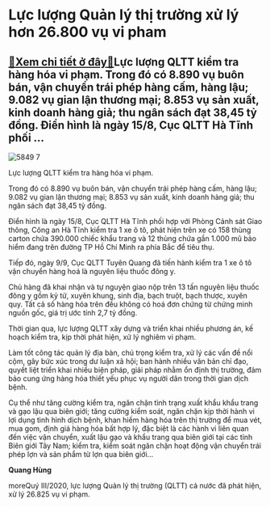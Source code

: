 Lực lượng Quản lý thị trường xử lý hơn 26.800 vụ vi pham
========================================================

[:gift:Xem chi tiết ở đây:gift:](https://hddtvn.com/luc-luong-quan-ly-thi-truong-xu-ly-hon-26-800-vu-vi-pham/)Lực lượng QLTT kiểm tra hàng hóa vi phạm. Trong đó có 8.890 vụ buôn bán, vận chuyển trái phép hàng cấm, hàng lậu; 9.082 vụ gian lận thương mại; 8.853 vụ sản xuất, kinh doanh hàng giả; thu ngân sách đạt 38,45 tỷ đồng. Điển hình là ngày 15/8, Cục QLTT Hà Tĩnh phối …
------------------------------------------------------------------------------------------------------------------------------------------------------------------------------------------------------------------------------------------------------------------------





![5849 7](https://hddtvn.com/wp-content/uploads/2021/01/5849_7.jpg "Lực lượng QLTT kiểm tra hàng hóa vi phạm.")


Lực lượng QLTT kiểm tra hàng hóa vi phạm.



Trong đó có 8.890 vụ buôn bán, vận chuyển trái phép hàng cấm, hàng lậu; 9.082 vụ gian lận thương mại; 8.853 vụ sản xuất, kinh doanh hàng giả; thu ngân sách đạt 38,45 tỷ đồng.


Điển hình là ngày 15/8, Cục QLTT Hà Tĩnh phối hợp với Phòng Cảnh sát Giao thông, Công an Hà Tĩnh kiểm tra 1 xe ô tô, phát hiện trên xe có 158 thùng carton chứa 390.000 chiếc khẩu trang và 12 thùng chứa gần 1.000 mũ bảo hiểm đang trên đường TP Hồ Chí Minh ra phía Bắc để tiêu thụ.


Tiếp đó, ngày 9/9, Cục QLTT Tuyên Quang đã tiến hành kiểm tra 1 xe ô tô vận chuyển hàng hoá là nguyên liệu thuốc đông y.


Chủ hàng đã khai nhận và tự nguyện giao nộp trên 13 tấn nguyên liệu thuốc đông y gồm kỷ tử, xuyên khung, sinh địa, bạch truột, bạch thược, xuyên quy. Tất cả số hàng hóa trên đều không có hoá đơn chứng từ chứng minh nguồn gốc, giá trị ước tính 2,7 tỷ đồng.


Thời gian qua, lực lượng QLTT xây dựng và triển khai nhiều phương án, kế hoạch kiểm tra, kịp thời phát hiện, xử lý nghiêm vi phạm.


Làm tốt công tác quản lý địa bàn, chú trọng kiểm tra, xử lý các vấn đề nổi cộm, gây bức xúc trong dư luận xã hội; ban hành nhiều văn bản chỉ đạo, quyết liệt triển khai nhiều biện pháp, giải pháp nhằm ổn định thị trường, đảm bảo cung ứng hàng hóa thiết yếu phục vụ người dân trong thời gian dịch bệnh.


Cụ thể như tăng cường kiểm tra, ngăn chặn tình trạng xuất khẩu khẩu trang và gạo lậu qua biên giới; tăng cường kiểm soát, ngăn chặn kịp thời hành vi lợi dụng tình hình dịch bệnh, khan hiếm hàng hóa trên thị trường để mua vét, mua gom, định giá hàng hóa bất hợp lý, đặc biệt là các hành vi liên quan đến việc vận chuyển, xuất lậu gạo và khẩu trang qua biên giới tại các tỉnh Biên giới Tây Nam; kiểm tra, kiểm soát ngăn chặn hoạt động vận chuyển trái phép lợn và sản phẩm từ lợn qua biên giới…




**Quang Hùng**



moreQuý III/2020, lực lượng Quản lý thị trường (QLTT) cả nước đã phát hiện, xử lý 26.825 vụ vi phạm.


